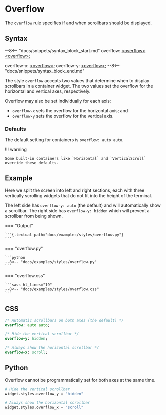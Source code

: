 # Overflow

The `overflow` rule specifies if and when scrollbars should be displayed.

## Syntax

--8<-- "docs/snippets/syntax_block_start.md"
overflow: <a href="../../css_types/overflow">&lt;overflow&gt;</a> <a href="../../css_types/overflow">&lt;overflow&gt;</a>;

overflow-x: <a href="../../css_types/overflow">&lt;overflow&gt;</a>;
overflow-y: <a href="../../css_types/overflow">&lt;overflow&gt;</a>;
--8<-- "docs/snippets/syntax_block_end.md"

The style `overflow` accepts two values that determine when to display scrollbars in a container widget.
The two values set the overflow for the horizontal and vertical axes, respectively.

Overflow may also be set individually for each axis:

 - `overflow-x` sets the overflow for the horizontal axis; and
 - `overflow-y` sets the overflow for the vertical axis.

### Defaults

The default setting for containers is `overflow: auto auto`.

!!! warning

    Some built-in containers like `Horizontal` and `VerticalScroll` override these defaults.

## Example

Here we split the screen into left and right sections, each with three vertically scrolling widgets that do not fit into the height of the terminal.

The left side has `overflow-y: auto` (the default) and will automatically show a scrollbar.
The right side has `overflow-y: hidden` which will prevent a scrollbar from being shown.

=== "Output"

    ```{.textual path="docs/examples/styles/overflow.py"}
    ```

=== "overflow.py"

    ```python
    --8<-- "docs/examples/styles/overflow.py"
    ```

=== "overflow.css"

    ```sass hl_lines="19"
    --8<-- "docs/examples/styles/overflow.css"
    ```

## CSS

```sass
/* Automatic scrollbars on both axes (the default) */
overflow: auto auto;

/* Hide the vertical scrollbar */
overflow-y: hidden;

/* Always show the horizontal scrollbar */
overflow-x: scroll;
```

## Python

Overflow cannot be programmatically set for both axes at the same time.

```python
# Hide the vertical scrollbar
widget.styles.overflow_y = "hidden"

# Always show the horizontal scrollbar
widget.styles.overflow_x = "scroll"
```
